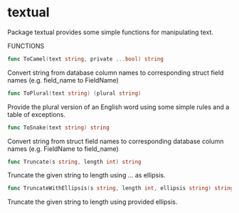 textual
=======

Package textual provides some simple functions for manipulating text.

FUNCTIONS

```go 
func ToCamel(text string, private ...bool) string
```
Convert string from database column names to corresponding struct field names (e.g. field_name to FieldName)

```go 
func ToPlural(text string) (plural string)
```

Provide the plural version of an English word using some simple rules and a table of exceptions.

```go 
func ToSnake(text string) string
```
Convert string from struct field names to corresponding database column names (e.g. FieldName to field_name)

```go 
func Truncate(s string, length int) string
``` 

Truncate the given string to length using … as ellipsis.

```go 
func TruncateWithEllipsis(s string, length int, ellipsis string) string
``` 

Truncate the given string to length using provided ellipsis.


